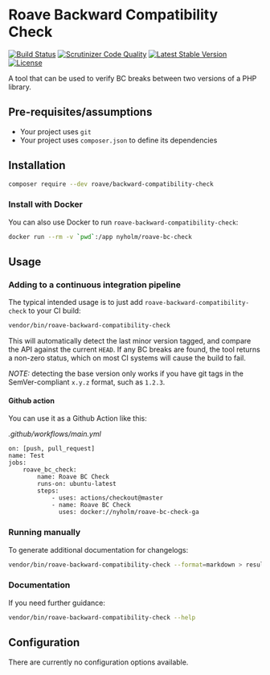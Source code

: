 # Roave Backward Compatibility Check

[![Build Status](https://travis-ci.org/Roave/BackwardCompatibilityCheck.svg?branch=master)](https://travis-ci.org/Roave/BackwardCompatibilityCheck)  [![Scrutinizer Code Quality](https://scrutinizer-ci.com/g/Roave/BackwardCompatibilityCheck/badges/quality-score.png?b=master)](https://scrutinizer-ci.com/g/Roave/BackwardCompatibilityCheck/?branch=master) [![Latest Stable Version](https://poser.pugx.org/roave/backward-compatibility-check/v/stable)](https://packagist.org/packages/roave/backward-compatibility-check) [![License](https://poser.pugx.org/roave/backward-compatibility-check/license)](https://packagist.org/packages/roave/backward-compatibility-check)

A tool that can be used to verify BC breaks between two versions
of a PHP library.

## Pre-requisites/assumptions

 * Your project uses `git`
 * Your project uses `composer.json` to define its dependencies

## Installation

```bash
composer require --dev roave/backward-compatibility-check
```

### Install with Docker

You can also use Docker to run `roave-backward-compatibility-check`: 

```bash
docker run --rm -v `pwd`:/app nyholm/roave-bc-check
```

## Usage

### Adding to a continuous integration pipeline

The typical intended usage is to just add `roave-backward-compatibility-check`
to your CI build:

```bash
vendor/bin/roave-backward-compatibility-check
```

This will automatically detect the last minor version tagged, and
compare the API against the current `HEAD`. If any BC breaks are found,
the tool returns a non-zero status, which on most CI systems will cause
the build to fail.

*NOTE:* detecting the base version only works if you have git tags in
the SemVer-compliant `x.y.z` format, such as `1.2.3`.

#### Github action

You can use it as a Github Action like this:

_.github/workflows/main.yml_
```
on: [push, pull_request]
name: Test
jobs:
    roave_bc_check:
        name: Roave BC Check
        runs-on: ubuntu-latest
        steps:
            - uses: actions/checkout@master
            - name: Roave BC Check
              uses: docker://nyholm/roave-bc-check-ga
```

### Running manually

To generate additional documentation for changelogs:

```bash
vendor/bin/roave-backward-compatibility-check --format=markdown > results.md
```

### Documentation

If you need further guidance:

```bash
vendor/bin/roave-backward-compatibility-check --help
```

## Configuration

There are currently no configuration options available.
